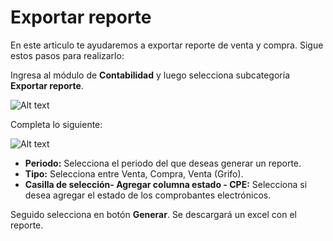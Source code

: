 # Exportar reporte

En este articulo te ayudaremos a exportar reporte de venta y compra. Sigue estos pasos para realizarlo:

Ingresa al módulo de **Contabilidad** y luego selecciona subcategoría **Exportar reporte**.

![Alt text](img/exportarreporte1.jpg)

Completa lo siguiente:

![Alt text](img/exportarreporte2.jpg)

* **Periodo:** Selecciona el periodo del que deseas generar un reporte.
* **Tipo:** Selecciona entre Venta, Compra, Venta (Grifo).
* **Casilla de selección- Agregar columna estado - CPE:**  Selecciona si desea agregar el estado de los comprobantes electrónicos.

Seguido selecciona en botón **Generar**. Se descargará un excel con el reporte.
